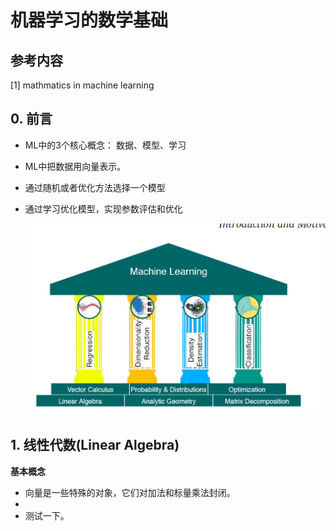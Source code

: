 # 机器学习的数学基础
## 参考内容
[1] mathmatics in machine learning

## 0. 前言
* ML中的3个核心概念： 数据、模型、学习
* ML中把数据用向量表示。
* 通过随机或者优化方法选择一个模型
* 通过学习优化模型，实现参数评估和优化
  
  ![](2019-03-12-23-09-00.png)
## 1. 线性代数(Linear Algebra)
**基本概念**
* 向量是一些特殊的对象，它们对加法和标量乘法封闭。
* 
* 测试一下。